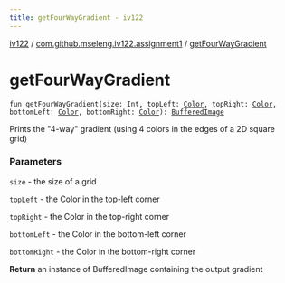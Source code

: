 ```yaml
---
title: getFourWayGradient - iv122
---
```


[iv122](../index.md) / [com.github.mseleng.iv122.assignment1](index.md) / [getFourWayGradient](.)

# getFourWayGradient

`fun getFourWayGradient(size: Int, topLeft: `[`Color`](http://docs.oracle.com/javase/6/docs/api/java/awt/Color.html)`, topRight: `[`Color`](http://docs.oracle.com/javase/6/docs/api/java/awt/Color.html)`, bottomLeft: `[`Color`](http://docs.oracle.com/javase/6/docs/api/java/awt/Color.html)`, bottomRight: `[`Color`](http://docs.oracle.com/javase/6/docs/api/java/awt/Color.html)`): `[`BufferedImage`](http://docs.oracle.com/javase/6/docs/api/java/awt/image/BufferedImage.html)

Prints the "4-way" gradient (using 4 colors in the edges of a 2D square grid)

### Parameters

`size` - the size of a grid

`topLeft` - the Color in the top-left corner

`topRight` - the Color in the top-right corner

`bottomLeft` - the Color in the bottom-left corner

`bottomRight` - the Color in the bottom-right corner

**Return**
an instance of BufferedImage containing the output gradient

